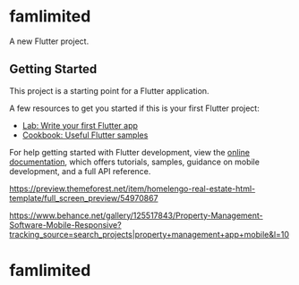 # famlimited

A new Flutter project.

## Getting Started

This project is a starting point for a Flutter application.

A few resources to get you started if this is your first Flutter project:

- [Lab: Write your first Flutter app](https://docs.flutter.dev/get-started/codelab)
- [Cookbook: Useful Flutter samples](https://docs.flutter.dev/cookbook)

For help getting started with Flutter development, view the
[online documentation](https://docs.flutter.dev/), which offers tutorials,
samples, guidance on mobile development, and a full API reference.


https://preview.themeforest.net/item/homelengo-real-estate-html-template/full_screen_preview/54970867


https://www.behance.net/gallery/125517843/Property-Management-Software-Mobile-Responsive?tracking_source=search_projects|property+management+app+mobile&l=10

# famlimited
